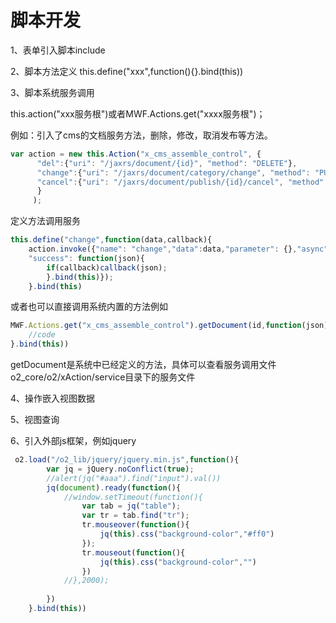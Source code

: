 # 脚本开发

1、表单引入脚本include

2、脚本方法定义 this.define\("xxx",function\(\){}.bind\(this\)\)

3、脚本系统服务调用

this.action\("xxx服务根"\)或者MWF.Actions.get\("xxxx服务根"\)；

例如：引入了cms的文档服务方法，删除，修改，取消发布等方法。

```javascript
var action = new this.Action("x_cms_assemble_control", {
      "del":{"uri": "/jaxrs/document/{id}", "method": "DELETE"},
      "change":{"uri": "/jaxrs/document/category/change", "method": "PUT"}, 
      "cancel":{"uri": "/jaxrs/document/publish/{id}/cancel", "method": "PUT"}
      }
     );
```

定义方法调用服务

```javascript
this.define("change",function(data,callback){ 
    action.invoke({"name": "change","data":data,"parameter": {},"async": true, 
    "success": function(json){
        if(callback)callback(json);
        }.bind(this)}); 
    }.bind(this)
```

或者也可以直接调用系统内置的方法例如

```javascript
MWF.Actions.get("x_cms_assemble_control").getDocument(id,function(json){
    //code
}.bind(this))
```

getDocument是系统中已经定义的方法，具体可以查看服务调用文件o2\_core/o2/xAction/service目录下的服务文件

4、操作嵌入视图数据

5、视图查询

6、引入外部js框架，例如jquery

```javascript
 o2.load("/o2_lib/jquery/jquery.min.js",function(){
        var jq = jQuery.noConflict(true);
        //alert(jq("#aaa").find("input").val())
        jq(document).ready(function(){
            //window.setTimeout(function(){ 
                var tab = jq("table");
                var tr = tab.find("tr"); 
                tr.mouseover(function(){
                    jq(this).css("background-color","#ff0")
                });
                tr.mouseout(function(){
                    jq(this).css("background-color","")
                })
            //},2000);
            
        })
    }.bind(this))
```

